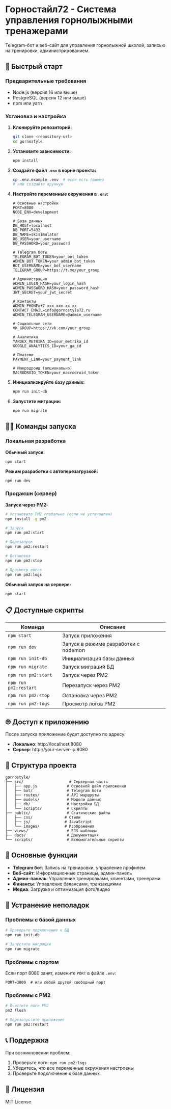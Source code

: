 # Горностайл72 - Система управления горнолыжными тренажерами

Telegram-бот и веб-сайт для управления горнолыжной школой, записью на тренировки, администрированием.

## 🚀 Быстрый старт

### Предварительные требования
- Node.js (версия 16 или выше)
- PostgreSQL (версия 12 или выше)
- npm или yarn

### Установка и настройка

1. **Клонируйте репозиторий:**
   ```bash
   git clone <repository-url>
   cd gornostyle
   ```

2. **Установите зависимости:**
   ```bash
   npm install
   ```

3. **Создайте файл `.env` в корне проекта:**
   ```bash
   cp .env.example .env  # если есть пример
   # или создайте вручную
   ```

4. **Настройте переменные окружения в `.env`:**
   ```env
   # Основные настройки
   PORT=8080
   NODE_ENV=development
   
   # База данных
   DB_HOST=localhost
   DB_PORT=5432
   DB_NAME=skisimulator
   DB_USER=your_username
   DB_PASSWORD=your_password
   
   # Telegram боты
   TELEGRAM_BOT_TOKEN=your_bot_token
   ADMIN_BOT_TOKEN=your_admin_bot_token
   BOT_USERNAME=your_bot_username
   TELEGRAM_GROUP=https://t.me/your_group
   
   # Администрация
   ADMIN_LOGIN_HASH=your_login_hash
   ADMIN_PASSWORD_HASH=your_password_hash
   JWT_SECRET=your_jwt_secret
   
   # Контакты
   ADMIN_PHONE=+7-xxx-xxx-xx-xx
   CONTACT_EMAIL=info@gornostyle72.ru
   ADMIN_TELEGRAM_USERNAME=@admin_username
   
   # Социальные сети
   VK_GROUP=https://vk.com/your_group
   
   # Аналитика
   YANDEX_METRIKA_ID=your_metrika_id
   GOOGLE_ANALYTICS_ID=your_ga_id
   
   # Платежи
   PAYMENT_LINK=your_payment_link
   
   # Макродроид (опционально)
   MACRODROID_TOKEN=your_macrodroid_token
   ```

5. **Инициализируйте базу данных:**
   ```bash
   npm run init-db
   ```

6. **Запустите миграции:**
   ```bash
   npm run migrate
   ```

## 🏃‍♂️ Команды запуска

### Локальная разработка

**Обычный запуск:**
```bash
npm start
```

**Режим разработки с автоперезагрузкой:**
```bash
npm run dev
```

### Продакшн (сервер)

**Запуск через PM2:**
```bash
# Установите PM2 глобально (если не установлен)
npm install -g pm2

# Запуск
npm run pm2:start

# Перезапуск
npm run pm2:restart

# Остановка
npm run pm2:stop

# Просмотр логов
npm run pm2:logs
```

**Обычный запуск на сервере:**
```bash
npm start
```

## 📋 Доступные скрипты

| Команда | Описание |
|---------|----------|
| `npm start` | Запуск приложения |
| `npm run dev` | Запуск в режиме разработки с nodemon |
| `npm run init-db` | Инициализация базы данных |
| `npm run migrate` | Запуск миграций БД |
| `npm run pm2:start` | Запуск через PM2 |
| `npm run pm2:restart` | Перезапуск через PM2 |
| `npm run pm2:stop` | Остановка через PM2 |
| `npm run pm2:logs` | Просмотр логов PM2 |

## 🌐 Доступ к приложению

После запуска приложение будет доступно по адресу:
- **Локально**: http://localhost:8080
- **Сервер**: http://your-server-ip:8080

## 📁 Структура проекта

```
gornostyle/
├── src/                    # Серверная часть
│   ├── app.js             # Основной файл приложения
│   ├── bot/               # Telegram боты
│   ├── routes/            # API маршруты
│   ├── models/            # Модели данных
│   ├── db/                # Настройки БД
│   └── scripts/           # Скрипты
├── public/                # Статические файлы
│   ├── css/              # Стили
│   ├── js/               # JavaScript
│   └── images/           # Изображения
├── views/                 # EJS шаблоны
├── docs/                  # Документация
└── scripts/               # Вспомогательные скрипты
```

## 🔧 Основные функции

- **Telegram бот**: Запись на тренировки, управление профилем
- **Веб-сайт**: Информационные страницы, админ-панель
- **Админ-панель**: Управление тренировками, клиентами, тренерами
- **Финансы**: Управление балансами, транзакциями
- **Медиа**: Загрузка и оптимизация фото/видео

## 🐛 Устранение неполадок

### Проблемы с базой данных
```bash
# Проверьте подключение к БД
npm run init-db

# Запустите миграции
npm run migrate
```

### Проблемы с портом
Если порт 8080 занят, измените `PORT` в файле `.env`:
```env
PORT=3000  # или любой другой свободный порт
```

### Проблемы с PM2
```bash
# Очистите логи PM2
pm2 flush

# Перезапустите приложение
npm run pm2:restart
```

## 📞 Поддержка

При возникновении проблем:
1. Проверьте логи: `npm run pm2:logs`
2. Убедитесь, что все переменные окружения настроены
3. Проверьте подключение к базе данных

## 📄 Лицензия

MIT License